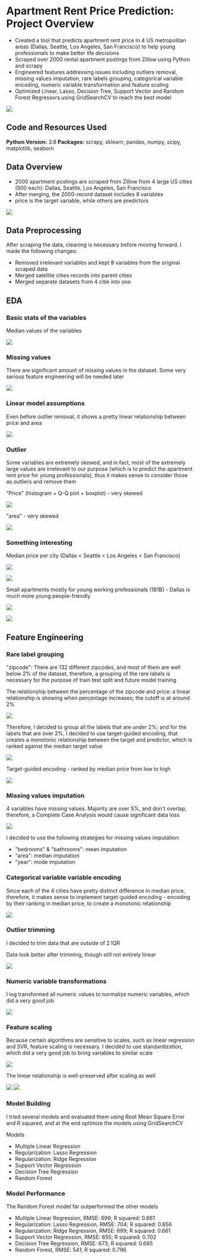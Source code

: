 # Apartment Rent Price Prediction: Project Overview
* Created a tool that predicts apartment rent price in 4 US metropolitan areas (Dallas, Seattle, Los Angeles, San Francisco) to help young professionals to make better life decisions
* Scraped over 2000 rental apartment postings from Zillow using Python and scrapy
* Engineered features addressing issues including outliers removal, missing values imputation, rare labels grouping, categorical variable encoding, numeric variable transformation and feature scaling
* Optimized Linear, Lasso, Decision Tree, Support Vector and Random Forest Regressors using GridSearchCV to reach the best model

![](images/zillow2.png)

## Code and Resources Used
**Python Version:** 3.8
**Packages:** scrapy, sklearn, pandas, numpy, scipy, matplotlib, seaborn

## Data Overview
* 2000 apartment postings are scraped from Zillow from 4 large US cities (500 each): Dallas, Seattle, Los Angeles, San Francisco
* After merging, the 2000-record dataset includes 8 variables
* price is the target variable, while others are predictors

![](images/df_head.png)

## Data Preprocessing
After scraping the data, cleaning is necessary before moving forward. I made the following changes:
* Removed irrelevant variables and kept 8 variables from the original scraped data
* Merged satellite cities records into parent cities
* Merged separate datasets from 4 citie into one

## EDA
### Basic stats of the variables
Median values of the variables

![](images/median_values.png)

### Missing values
There are significant amount of missing values in the dataset. Some very serious feature engineering will be needed later

![](images/na.png)

### Linear model assumptions
Even before outlier removal, it shows a pretty linear relationship between price and area

![](images/linear.png)

### Outlier
Some variables are extremely skewed, and in fact, most of the extremely large values are irrelevant to our purpose (which is to predict the apartment rent price for young professionals), thus it makes sense to consider those as outliers and remove them

"Price" (histogram + Q-Q plot + boxplot)  - very skewed

![](images/price_linear_test.png)

"area" - very skewed

![](images/area_linear_test.png)

### Something interesting
Median price per city (Dallas < Seattle < Los Angeles < San Francisco)

![](images/median_per_city.png)

![](images/median_per_city_table.png)

Small apartments mostly for young working professionals (1B1B) - Dallas is much more young people-friendly

![](images/small_apartments.png)

![](images/small_apartments_table.png)

## Feature Engineering
### Rare label grouping
"zipcode": There are 132 different zipcodes, and most of them are well below 2% of the dataset, therefore, a grouping of the rare labels is necessary for the purpose of train test split and future model training

The relationship between the percentage of the zipcode and price: a linear relationship is showing when percentage increases; the cutoff is at around 2%

![](images/zipcode_perc.png)

Therefore, I decided to group all the labels that are under 2%; and for the labels that are over 2%, I decided to use target-guided encoding, that creates a monotonic relationship between the target and predictor, which is ranked against the median target value

![](images/zipcode_grouped.png)

Target-guided encoding - ranked by median price from low to high

![](images/target_guided.png)

### Missing values imputation
4 variables have missing values. Majority are over 5%, and don't overlap, therefore, a Complete Case Analysis would cause significant data loss

![](images/na_table.png)

I decided to use the following strategies for missing values imputation:
* "bedrooms" & "bathrooms": mean imputation
* "area": median imputation
* "year": mode imputation

### Categorical variable variable encoding
Since each of the 4 cities have pretty distinct difference in median price, therefore, it makes sense to implement target-guided encoding - encoding by their ranking in median price, to create a monotonic relationship


![](images/city_target_guided.png)

### Outlier trimming
I decided to trim data that are outside of 2 IQR

Data look better after trimming, though still not entirely linear

![](images/after_trimming_1.png)

### Numeric variable transformations
I log transformed all numeric values to normalize numeric variables, which did a very good job

![](images/log.png)

### Feature scaling
Because certain algorithms are sensitive to scales, such as linear regression and SVR, feature scaling is necessary. I decided to use standardization, which did a very good job to bring variables to similar scale

![](images/scaling.png)

The linear relationship is well-preserved after scaling as well

![](images/linear_before.png)   ![](images/linear_after.png)

### Model Building
I tried several models and evaluated them using Root Mean Square Error and R squared, and at the end optimize the models using GridSearchCV

Models
* Multiple Linear Regression
* Regularization: Lasso Regression
* Regularization: Ridge Regression
* Support Vector Regression
* Decision Tree Regression
* Random Forest

### Model Performance
The Random Forest model far outperformed the other models
* Multiple Linear Regression, RMSE: 699; R squared: 0.661
* Regularization: Lasso Regression, RMSE: 704; R squared: 0.656
* Regularization: Ridge Regression, RMSE: 699; R squared: 0.661
* Support Vector Regression, RMSE: 655; R squared: 0.702
* Decision Tree Regression, RMSE: 673; R squared: 0.685
* Random Forest, RMSE: 541; R squared: 0.796
